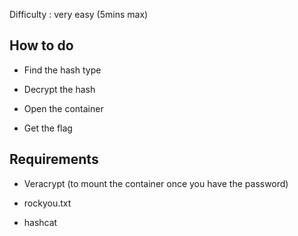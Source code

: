 Difficulty : very easy (5mins max)

## How to do

- Find the hash type

- Decrypt the hash

- Open the container

- Get the flag

## Requirements

- Veracrypt (to mount the container once you have the password)

- rockyou.txt

- hashcat
